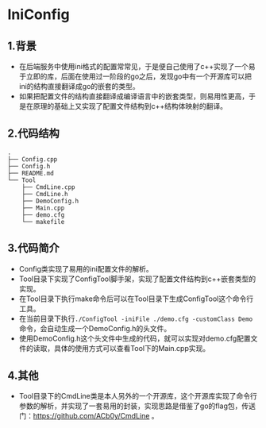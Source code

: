 # IniConfig
## 1.背景
- 在后端服务中使用ini格式的配置常常见，于是便自己使用了c++实现了一个易于立即的库，后面在使用过一阶段的go之后，发现go中有一个开源库可以把ini的结构直接翻译成go的嵌套的类型。
- 如果把配置文件的结构直接翻译成编译语言中的嵌套类型，则易用性更高，于是在原理的基础上又实现了配置文件结构到c++结构体映射的翻译。
## 2.代码结构
```
.
├── Config.cpp
├── Config.h
├── README.md
└── Tool
    ├── CmdLine.cpp
    ├── CmdLine.h
    ├── DemoConfig.h
    ├── Main.cpp
    ├── demo.cfg
    └── makefile
```
## 3.代码简介
- Config类实现了易用的ini配置文件的解析。
- Tool目录下实现了ConfigTool脚手架，实现了配置文件结构到c++嵌套类型的实现。
- 在Tool目录下执行make命令后可以在Tool目录下生成ConfigTool这个命令行工具。
- 在当前目录下执行`./ConfigTool -iniFile ./demo.cfg -customClass Demo`命令，会自动生成一个DemoConfig.h的头文件。
- 使用DemoConfig.h这个头文件中生成的代码，就可以实现对demo.cfg配置文件的读取，具体的使用方式可以查看Tool下的Main.cpp实现。
## 4.其他
- Tool目录下的CmdLine类是本人另外的一个开源库，这个开源库实现了命令行参数的解析，并实现了一套易用的封装，实现思路是借鉴了go的flag包，传送门：https://github.com/ACb0y/CmdLine 。